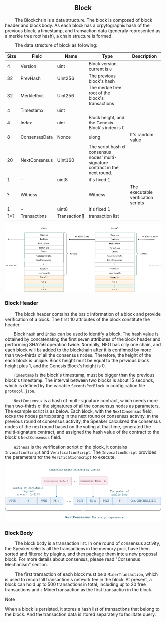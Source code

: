 <center><h2>Block</h2></center>

<!-- &emsp;&emsp;在比特币系统中，可以存在多条链并存，即暂时分叉，但经过足够长的时间后最长的链条（提供了最多的工作量证明）成为确认的区块链。 Neo因为采用了dBFT共识算法，在系统正常运行时，不会同时出现一条以上的链。请参见`共识`部分。 -->
&emsp;&emsp; The Blockchain is a data structure. The block is composed of block header and block body. As each block has a crpytographic hash of the previous block, a timestamp, and transaction data (generally represented as a merkle tree root hash), a chain structure is formed.

&emsp;&emsp; The data structure of block as following:

| Size | Field | Name  | Type | Description |
|----|-----|-------|------|------|
| 4 | Version  | uint | Block version, current is `0` |
|32 | PrevHash  | UInt256 | The previous block's hash |
|32 | MerkleRoot | Uint256 |The merkle tree root of the block's transactions  |
| 4 | Timestamp  | uint |   |
| 4 | Index | uint |  Block height, and the Genesis Block's index is 0 |
| 8 | ConsensusData | Nonce | ulong | It's random value |
|20 | NextConsensus  | UInt160 |  The script hash of consensus nodes' multi-signature contract in the next round. |
| 1 | - | uint8 | it's fixed 1   |
| ? | Witness | |  Witness | The executable verification scripts|
| 1 | - | uint8 | it's fixed 1   |
|?*?| Transactions  |  Transaction[] | transaction list |

[![../../images/blockchain/blockchain.jpg](../../images/blockchain/blockchain.jpg)](../../images/blockchain/blockchain.jpg)


### **Block Header**


&emsp;&emsp; The block header contains the basic information of a block and provide verification of a block.  The first 10 attributes of the block constitute the header.

&emsp;&emsp;Block `hash` and `index` can be used to identify a block. The hash value is obtained by concatenating the first seven attributes of the block header and performing SHA256 operation twice. Normally, NEO has only one chain, and each block will be added to the blockchain after it is confirmed by more than two-thirds of all the consensus nodes. Therefore, the height of the each block is unique. Block height must be equal to the previous block height plus 1, and the Genesis Block's height is 0.


&emsp;&emsp;`Timestamp` is the block's timestamp, must be bigger than the previous block's timestamp. The interval between two blocks is about 15 seconds, which is defined by the variable `SecondsPerBlock` in configuration file `protocol.json`.

&emsp;&emsp;`NextConsensus` is a hash of multi-signature contract, which needs more than two-thirds of the signatures of all the consensus nodes as parameters. The example script is as below. Each block, with the `NextConsensus` field, locks the nodes participating in the next round of consensus activity. In the previous round of consensus activity, the Speaker calculated the consensus nodes of the next round based on the voting at that time, generated the multi-signature contract, and assigned the hash value of the contract to the block's `NextConsensus` field.

&emsp;&emsp;`Witness` is the verification script of the block, it contains `InvocationScript` and `VerificationScript`. The `InvocationScript` provides the parameters for the `VerificationScript` to execute.


[![../../images/blockchain/nextconsensus_script_en.jpg](../../images/blockchain/nextconsensus_script_en.jpg)](../../images/blockchain/nextconsensus_script_en.jpg)

### **Block Body**

&emsp;&emsp; The block body is a transaction list. In one round of consensus activity, the Speaker selects all the transactions in the memory pool, have them sorted and filtered by plugins, and then package them into a new proposal block. For more details about consensus, please read "Consensus Mechanism" section.

&emsp;&emsp; The first transaction of each block must be a `MinerTransaction`, which is used to record all transaction's network fee in the block. At present, a block can hold up to 500 transactions in total, including up to 20 free transactions and a MinerTransaction as the first transaction in the block.


> [!NOTE]
> When a block is persisted, it stores a hash list of transactions that belong to the block. And the transaction data is stored separately to facilitate query.
